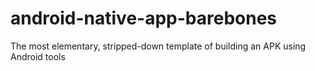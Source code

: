 # android-native-app-barebones
The most elementary, stripped-down template of building an APK using Android tools
